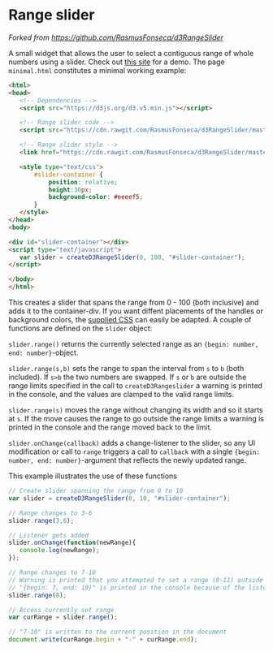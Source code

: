 # Range slider

_Forked from <https://github.com/RasmusFonseca/d3RangeSlider>_

A small widget that allows the user to select a contiguous range of whole numbers
using a slider. Check out [this site](https://rasmusfonseca.github.io/d3RangeSlider/) for a demo. The page
`minimal.html` constitutes a minimal working example:
 ```html
<html>
<head>
    <!-- Dependencies -->
    <script src="https://d3js.org/d3.v5.min.js"></script>

    <!-- Range slider code -->
    <script src="https://cdn.rawgit.com/RasmusFonseca/d3RangeSlider/master/d3RangeSlider.js"></script>

    <!-- Range slider style -->
    <link href="https://cdn.rawgit.com/RasmusFonseca/d3RangeSlider/master/d3RangeSlider.css" rel="stylesheet">

    <style type="text/css">
        #slider-container {
            position: relative;
            height:30px;
            background-color: #eeeef5;
        }
    </style>
</head>
<body>

<div id="slider-container"></div>
<script type="text/javascript">
    var slider = createD3RangeSlider(0, 100, "#slider-container");
</script>

</body>
</html>
```

This creates a slider that spans the range from 0 - 100 (both inclusive) and adds it to the container-div. If you
want diffent placements of the handles or background colors, the
[supplied CSS](https://github.com/RasmusFonseca/d3RangeSlider/blob/master/d3RangeSlider.css) can easily be adapted. A
couple of functions are defined on the `slider` object:

`slider.range()` returns the currently selected range as an `{begin: number, end: number}`-object.

`slider.range(s,b)` sets the range to span the interval from `s` to `b` (both included). If `s>b` the two numbers
are swapped. If `s` or `b` are outside the range limits specified in the call to `createD3Rangeslider` a warning is
printed in the console, and the values are clamped to the valid range limits.

`slider.range(s)` moves the range without changing its width and so it starts at `s`. If the move causes the range to
 go outside the range limits a warning is printed in the console and the range moved back to the limit.

`slider.onChange(callback)` adds a change-listener to the slider, so any UI modification or call to `range` triggers
a call to `callback` with a single `{begin: number, end: number}`-argument that reflects the newly updated range.

This example illustrates the use of these functions
```javascript
// Create slider spanning the range from 0 to 10
var slider = createD3RangeSlider(0, 10, "#slider-container");

// Range changes to 3-6
slider.range(3,6);

// Listener gets added
slider.onChange(function(newRange){
   console.log(newRange);
});

// Range changes to 7-10
// Warning is printed that you attempted to set a range (8-11) outside the limits (0-10)
// "{begin: 7, end: 10}" is printed in the console because of the listener
slider.range(8);

// Access currently set range
var curRange = slider.range();

// "7-10" is written to the current position in the document
document.write(curRange.begin + "-" + curRange.end);
```
